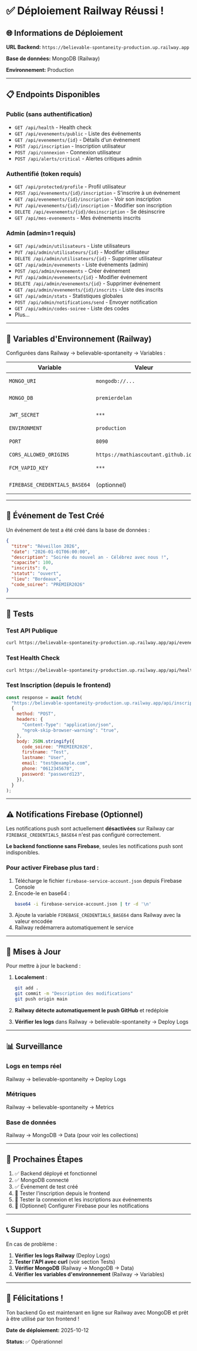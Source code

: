 # ✅ Déploiement Railway Réussi !

## 🌐 Informations de Déploiement

**URL Backend:** `https://believable-spontaneity-production.up.railway.app`

**Base de données:** MongoDB (Railway)

**Environnement:** Production

---

## 📋 Endpoints Disponibles

### Public (sans authentification)

- `GET /api/health` - Health check
- `GET /api/evenements/public` - Liste des événements
- `GET /api/evenements/{id}` - Détails d'un événement
- `POST /api/inscription` - Inscription utilisateur
- `POST /api/connexion` - Connexion utilisateur
- `POST /api/alerts/critical` - Alertes critiques admin

### Authentifié (token requis)

- `GET /api/protected/profile` - Profil utilisateur
- `POST /api/evenements/{id}/inscription` - S'inscrire à un événement
- `GET /api/evenements/{id}/inscription` - Voir son inscription
- `PUT /api/evenements/{id}/inscription` - Modifier son inscription
- `DELETE /api/evenements/{id}/desinscription` - Se désinscrire
- `GET /api/mes-evenements` - Mes événements inscrits

### Admin (admin=1 requis)

- `GET /api/admin/utilisateurs` - Liste utilisateurs
- `PUT /api/admin/utilisateurs/{id}` - Modifier utilisateur
- `DELETE /api/admin/utilisateurs/{id}` - Supprimer utilisateur
- `GET /api/admin/evenements` - Liste événements (admin)
- `POST /api/admin/evenements` - Créer événement
- `PUT /api/admin/evenements/{id}` - Modifier événement
- `DELETE /api/admin/evenements/{id}` - Supprimer événement
- `GET /api/admin/evenements/{id}/inscrits` - Liste des inscrits
- `GET /api/admin/stats` - Statistiques globales
- `POST /api/admin/notifications/send` - Envoyer notification
- `GET /api/admin/codes-soiree` - Liste des codes
- Plus...

---

## 🔑 Variables d'Environnement (Railway)

Configurées dans Railway → believable-spontaneity → Variables :

| Variable                      | Valeur                             | Description          |
| ----------------------------- | ---------------------------------- | -------------------- |
| `MONGO_URI`                   | `mongodb://...`                    | Connexion MongoDB    |
| `MONGO_DB`                    | `premierdelan`                     | Nom de la base       |
| `JWT_SECRET`                  | `***`                              | Secret pour JWT      |
| `ENVIRONMENT`                 | `production`                       | Environnement        |
| `PORT`                        | `8090`                             | Port du serveur      |
| `CORS_ALLOWED_ORIGINS`        | `https://mathiascoutant.github.io` | CORS                 |
| `FCM_VAPID_KEY`               | `***`                              | Clé VAPID Firebase   |
| `FIREBASE_CREDENTIALS_BASE64` | (optionnel)                        | Credentials Firebase |

---

## 📅 Événement de Test Créé

Un événement de test a été créé dans la base de données :

```json
{
  "titre": "Réveillon 2026",
  "date": "2026-01-01T06:00:00",
  "description": "Soirée du nouvel an - Célébrez avec nous !",
  "capacite": 100,
  "inscrits": 0,
  "statut": "ouvert",
  "lieu": "Bordeaux",
  "code_soiree": "PREMIER2026"
}
```

---

## 🧪 Tests

### Test API Publique

```bash
curl https://believable-spontaneity-production.up.railway.app/api/evenements/public
```

### Test Health Check

```bash
curl https://believable-spontaneity-production.up.railway.app/api/health
```

### Test Inscription (depuis le frontend)

```javascript
const response = await fetch(
  "https://believable-spontaneity-production.up.railway.app/api/inscription",
  {
    method: "POST",
    headers: {
      "Content-Type": "application/json",
      "ngrok-skip-browser-warning": "true",
    },
    body: JSON.stringify({
      code_soiree: "PREMIER2026",
      firstname: "Test",
      lastname: "User",
      email: "test@example.com",
      phone: "0612345678",
      password: "password123",
    }),
  }
);
```

---

## ⚠️ Notifications Firebase (Optionnel)

Les notifications push sont actuellement **désactivées** sur Railway car `FIREBASE_CREDENTIALS_BASE64` n'est pas configuré correctement.

**Le backend fonctionne sans Firebase**, seules les notifications push sont indisponibles.

### Pour activer Firebase plus tard :

1. Télécharge le fichier `firebase-service-account.json` depuis Firebase Console
2. Encode-le en base64 :
   ```bash
   base64 -i firebase-service-account.json | tr -d '\n'
   ```
3. Ajoute la variable `FIREBASE_CREDENTIALS_BASE64` dans Railway avec la valeur encodée
4. Railway redémarrera automatiquement le service

---

## 🔄 Mises à Jour

Pour mettre à jour le backend :

1. **Localement** :

   ```bash
   git add .
   git commit -m "Description des modifications"
   git push origin main
   ```

2. **Railway détecte automatiquement le push GitHub** et redéploie

3. **Vérifier les logs** dans Railway → believable-spontaneity → Deploy Logs

---

## 📊 Surveillance

### Logs en temps réel

Railway → believable-spontaneity → Deploy Logs

### Métriques

Railway → believable-spontaneity → Metrics

### Base de données

Railway → MongoDB → Data (pour voir les collections)

---

## 🎯 Prochaines Étapes

1. ✅ Backend déployé et fonctionnel
2. ✅ MongoDB connecté
3. ✅ Événement de test créé
4. 🔲 Tester l'inscription depuis le frontend
5. 🔲 Tester la connexion et les inscriptions aux événements
6. 🔲 (Optionnel) Configurer Firebase pour les notifications

---

## 📞 Support

En cas de problème :

1. **Vérifier les logs Railway** (Deploy Logs)
2. **Tester l'API avec curl** (voir section Tests)
3. **Vérifier MongoDB** (Railway → MongoDB → Data)
4. **Vérifier les variables d'environnement** (Railway → Variables)

---

## 🎉 Félicitations !

Ton backend Go est maintenant en ligne sur Railway avec MongoDB et prêt à être utilisé par ton frontend !

**Date de déploiement:** 2025-10-12

**Status:** ✅ Opérationnel
